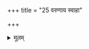+++
title = "25 वरुणाय स्वाहा"

+++


<details><summary>मूलम्</summary>

वरु॑णाय॒ स्वाहा॑ श॒तभि॑षजे॒ स्वाहा᳚ । भे॒ष॒जेभ्य॒स् स्वाहा᳚ ॥50॥
</details>